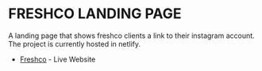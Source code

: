 # FRESHCO LANDING PAGE

A landing page that shows freshco clients a link to their instagram account. The project is currently hosted in netlify.

* [Freshco](https://freshco.com.ve) - Live Website


